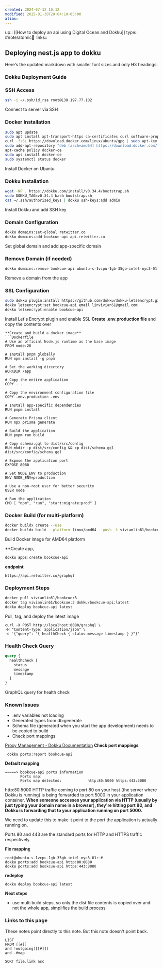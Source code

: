 ```yaml
---
created: 2024-07-12 10:12
modified: 2025-01-30T20:04:10-05:00
alias: 
---
```

up::  [[How to deploy an api using Digital Ocean and Dokku]]
type:: #note/atomic🌳 
links::
## Deploying nest.js app to dokku

Here's the updated markdown with smaller font sizes and only H3 headings:

### Dokku Deployment Guide

### SSH Access
```bash
ssh -i ~/.ssh/id_rsa root@138.197.77.102
```
Connect to server via SSH

### Docker Installation
```bash
sudo apt update
sudo apt install apt-transport-https ca-certificates curl software-properties-common
curl -fsSL https://download.docker.com/linux/ubuntu/gpg | sudo apt-key add -
sudo add-apt-repository "deb [arch=amd64] https://download.docker.com/linux/ubuntu focal stable"
apt-cache policy docker-ce
sudo apt install docker-ce
sudo systemctl status docker
```
Install Docker on Ubuntu

### Dokku Installation
```bash
wget -NP . https://dokku.com/install/v0.34.4/bootstrap.sh
sudo DOKKU_TAG=v0.34.4 bash bootstrap.sh
cat ~/.ssh/authorized_keys | dokku ssh-keys:add admin
```
Install Dokku and add SSH key

### Domain Configuration
```bash
dokku domains:set-global retwitter.co
dokku domains:add bookcue-api api.retwitter.co

```
Set global domain and add app-specific domain

### Remove Domain (if needed)
```bash
dokku domains:remove bookcue-api ubuntu-s-1vcpu-1gb-35gb-intel-nyc3-01
```
Remove a domain from the app

### SSL Configuration
```bash
sudo dokku plugin:install https://github.com/dokku/dokku-letsencrypt.git
dokku letsencrypt:set bookcue-api email linvivian61@gmail.com
dokku letsencrypt:enable bookcue-api
```
Install Let's Encrypt plugin and enable SSL
**Create .env.production file** and copy the contents over

```
**Create and build a docker image**
```Dockerfile
# Use an official Node.js runtime as the base image
FROM node:20

# Install pnpm globally
RUN npm install -g pnpm

# Set the working directory
WORKDIR /app

# Copy the entire application
COPY . .

# Copy the environment configuration file
COPY .env.production .env

# Install app-specific dependencies
RUN pnpm install

# Generate Prisma client
RUN npx prisma generate

# Build the application
RUN pnpm run build

# Copy schema.gql to dist/src/config
RUN mkdir -p dist/src/config && cp dist/schema.gql dist/src/config/schema.gql

# Expose the application port
EXPOSE 8080

# Set NODE_ENV to production
ENV NODE_ENV=production

# Use a non-root user for better security
USER node

# Run the application
CMD [ "npm", "run", "start:migrate:prod" ]
```

### Docker Build (for multi-platform)
```bash
docker buildx create --use
docker buildx build --platform linux/amd64 --push -t vivianlin61/bookcue:1 .
```
Build Docker image for AMD64 platform


**Create app, 
```bash
dokku apps:create bookcue-api
```


**endpoint**
```
https://api.retwitter.co/graphql
```



### Deployment Steps
```bash
docker pull vivianlin61/bookcue:3
docker tag vivianlin61/bookcue:3 dokku/bookcue-api:latest
dokku deploy bookcue-api latest
```
Pull, tag, and deploy the latest image

```
curl -X POST http://localhost:8080/graphql \
-H "Content-Type: application/json" \
-d '{"query": "{ healthCheck { status message timestamp } }"}'
```

### Health Check Query
```graphql
query {
  healthCheck {
    status
    message
    timestamp
  }
}
```
GraphQL query for health check

### Known Issues
- .env variables not loading
- Generated types from db:generate
- Schema file (generated when you start the app development) needs to be copied to build
- Check port mappings


[Proxy Management - Dokku Documentation](https://dokku.com/docs/networking/proxy-management/#__tabbed_4_1)
**Check port mappings**
```
 dokku ports:report bookcue-api
```
**Default mapping**
```
=====> bookcue-api ports information
       Ports map:
       Ports map detected:            http:80:5000 https:443:5000
```
http:80:5000
HTTP traffic coming to port 80 on your host (the server where Dokku is running) is being forwarded to port 5000 in your application container.
**When someone accesses your application via HTTP (usually by just typing your domain name in a browser), they're hitting port 80, and Dokku is forwarding that to your application running on port 5000.**

We need to update this to make it point to the port the application is actually running on.

Ports 80 and 443 are the standard ports for HTTP and HTTPS traffic respectively.


**Fix mapping**
```'
root@ubuntu-s-1vcpu-1gb-35gb-intel-nyc3-01:~# 
dokku ports:add bookcue-api http:80:8080
dokku ports:add bookcue-api https:443:8080
```

**redeploy**
```
dokku deploy bookcue-api latest
```
**Next steps**
- use multi build steps, so only the dist file contents is copied over and not the whole app, simplifies the build process


### Links to this page
These notes point directly to this note. But this note doesn't point back.
```dataview
LIST
FROM [[#]]
and !outgoing([[#]])
and -#map

SORT file.link asc
```


